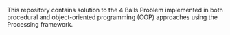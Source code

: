 This repository contains solution to the 4 Balls Problem implemented in both procedural and object-oriented programming (OOP) approaches using the Processing framework.
